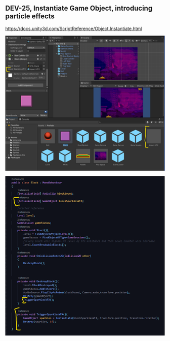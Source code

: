 ## DEV-25, Instantiate Game Object, introducing particle effects

https://docs.unity3d.com/ScriptReference/Object.Instantiate.html

![](../../images/BlockBreaker/DEV-25-A.png)

![](../../images/BlockBreaker/DEV-25-B.png)
